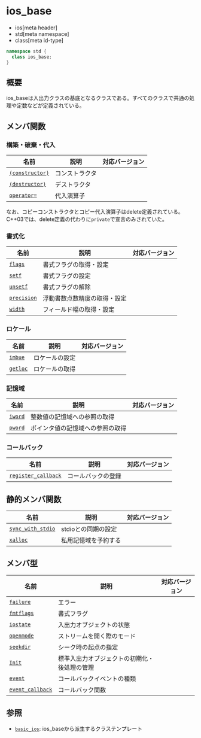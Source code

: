 # ios_base
* ios[meta header]
* std[meta namespace]
* class[meta id-type]

```cpp
namespace std {
  class ios_base;
}
```

## 概要
ios_baseは入出力クラスの基底となるクラスである。すべてのクラスで共通の処理や定数などが定義されている。

## メンバ関数
### 構築・破棄・代入

| 名前                                          | 説明           | 対応バージョン |
|-----------------------------------------------|----------------|----------------|
| [`(constructor)`](ios_base/op_constructor.md) | コンストラクタ |                |
| [`(destructor)`](ios_base/op_destructor.md)   | デストラクタ   |                |
| [`operator=`](ios_base/op_assign.md)          | 代入演算子     |                |

なお、コピーコンストラクタとコピー代入演算子はdelete定義されている。
C++03では、delete定義の代わりに`private`で宣言のみされていた。

### 書式化

| 名前                                 | 説明                         | 対応バージョン |
|--------------------------------------|------------------------------|----------------|
| [`flags`](ios_base/flags.md)         | 書式フラグの取得・設定       |                |
| [`setf`](ios_base/setf.md)           | 書式フラグの設定             |                |
| [`unsetf`](ios_base/unsetf.md)       | 書式フラグの解除             |                |
| [`precision`](ios_base/precision.md) | 浮動書数点数精度の取得・設定 |                |
| [`width`](ios_base/width.md)         | フィールド幅の取得・設定     |                |

### ロケール

| 名前                           | 説明           | 対応バージョン |
|--------------------------------|----------------|----------------|
| [`imbue`](ios_base/imbue.md)   | ロケールの設定 |                |
| [`getloc`](ios_base/getloc.md) | ロケールの取得 |                |

### 記憶域

| 名前                         | 説明                             | 対応バージョン |
|------------------------------|----------------------------------|----------------|
| [`iword`](ios_base/iword.md) | 整数値の記憶域への参照の取得     |                |
| [`pword`](ios_base/pword.md) | ポインタ値の記憶域への参照の取得 |                |

### コールバック

| 名前                                                 | 説明               | 対応バージョン |
|------------------------------------------------------|--------------------|----------------|
| [`register_callback`](ios_base/register_callback.md) | コールバックの登録 |                |

## 静的メンバ関数

| 名前                                             | 説明                 | 対応バージョン |
|--------------------------------------------------|----------------------|----------------|
| [`sync_with_stdio`](ios_base/sync_with_stdio.md) | stdioとの同期の設定  |                |
| [`xalloc`](ios_base/xalloc.md)                 | 私用記憶域を予約する |                |

## メンバ型

| 名前                                                | 説明                                         | 対応バージョン |
|-----------------------------------------------------|----------------------------------------------|----------------|
| [`failure`](ios_base/failure.md)                    | エラー                                       |                |
| [`fmtflags`](ios_base/type-fmtflags.md)             | 書式フラグ                                   |                |
| [`iostate`](ios_base/type-iostate.md)               | 入出力オブジェクトの状態                     |                |
| [`openmode`](ios_base/type-openmode.md)             | ストリームを開く際のモード                   |                |
| [`seekdir`](ios_base/type-seekdir.md)               | シーク時の起点の指定                         |                |
| [`Init`](ios_base/Init.md)                          | 標準入出力オブジェクトの初期化・後処理の管理 |                |
| [`event`](ios_base/type-event.md)                   | コールバックイベントの種類                   |                |
| [`event_callback`](ios_base/type-event_callback.md) | コールバック関数                             |                |

## 参照
- [`basic_ios`](basic_ios.md): ios_baseから派生するクラステンプレート
